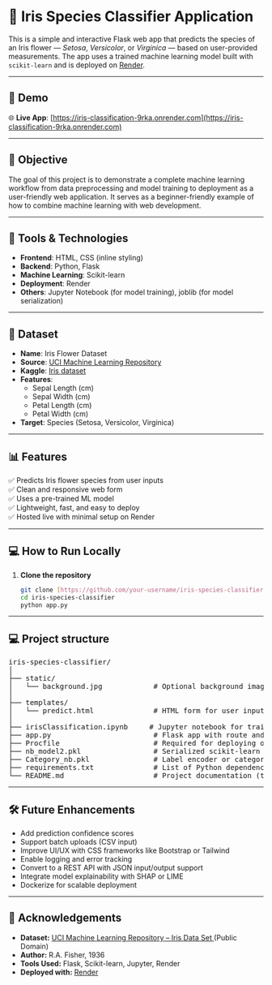 # 🌸 Iris Species Classifier Application

This is a simple and interactive Flask web app that predicts the species of an Iris flower — *Setosa*, *Versicolor*, or *Virginica* — based on user-provided measurements. The app uses a trained machine learning model built with `scikit-learn` and is deployed on [Render](https://render.com).

---

## 🚀 Demo

🌐 **Live App**: [https://iris-classification-9rka.onrender.com](https://iris-classification-9rka.onrender.com)

---

## 🧠 Objective

The goal of this project is to demonstrate a complete machine learning workflow from data preprocessing and model training to deployment as a user-friendly web application. It serves as a beginner-friendly example of how to combine machine learning with web development.

---

## 🔧 Tools & Technologies

- **Frontend**: HTML, CSS (inline styling)
- **Backend**: Python, Flask
- **Machine Learning**: Scikit-learn
- **Deployment**: Render
- **Others**: Jupyter Notebook (for model training), joblib (for model serialization)

---

## 📁 Dataset

- **Name**: Iris Flower Dataset
- **Source**: [UCI Machine Learning Repository](https://archive.ics.uci.edu/ml/datasets/iris)
- **Kaggle**: [Iris dataset](https://www.kaggle.com/datasets/ishiigoswami/iris-flower-specifications/data)
- **Features**:
  - Sepal Length (cm)
  - Sepal Width (cm)
  - Petal Length (cm)
  - Petal Width (cm)
- **Target**: Species (Setosa, Versicolor, Virginica)

---

## 📊 Features

✅ Predicts Iris flower species from user inputs  
✅ Clean and responsive web form  
✅ Uses a pre-trained ML model  
✅ Lightweight, fast, and easy to deploy  
✅ Hosted live with minimal setup on Render

---

## 💻 How to Run Locally

1. **Clone the repository**
   ```bash
   git clone [https://github.com/your-username/iris-species-classifier.git](https://github.com/ishiigos/iris_classification.git)
   cd iris-species-classifier
   python app.py
   ```

--- 

## 💻 Project structure
<pre>
iris-species-classifier/
│
├── static/
│   └── background.jpg            # Optional background image used in the UI
│
├── templates/
│   └── predict.html              # HTML form for user input and prediction display
│
├── irisClassification.ipynb     # Jupyter notebook for training the classification model
├── app.py                        # Flask app with route and prediction logic
├── Procfile                      # Required for deploying on platforms like Render/Heroku
├── nb_model2.pkl                 # Serialized scikit-learn model (Naive Bayes or similar)
├── Category_nb.pkl               # Label encoder or category encoder used with the model
├── requirements.txt              # List of Python dependencies
└── README.md                     # Project documentation (this file)
</pre>

---

## 🛠️ Future Enhancements
<ul>
  <li>Add prediction confidence scores</li>
  <li>Support batch uploads (CSV input)</li>
  <li>Improve UI/UX with CSS frameworks like Bootstrap or Tailwind</li>
  <li>Enable logging and error tracking</li>
  <li>Convert to a REST API with JSON input/output support</li>
  <li>Integrate model explainability with SHAP or LIME</li>
  <li>Dockerize for scalable deployment</li>
</ul>

--- 
## 🙏 Acknowledgements
<ul>
  <li>
    <strong>Dataset:</strong> 
    <a href="https://archive.ics.uci.edu/dataset/53/iris" target="_blank">
      UCI Machine Learning Repository – Iris Data Set
    </a> (Public Domain)
  </li>
  <li><strong>Author:</strong> R.A. Fisher, 1936</li>
  <li><strong>Tools Used:</strong> Flask, Scikit-learn, Jupyter, Render</li>
  <li><strong>Deployed with:</strong> <a href="https://render.com" target="_blank">Render</a></li>
</ul>
